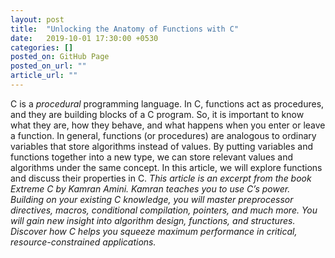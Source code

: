 ```yaml
---
layout: post
title:  "Unlocking the Anatomy of Functions with C"
date:   2019-10-01 17:30:00 +0530
categories: []
posted_on: GitHub Page
posted_on_url: ""
article_url: ""
---
```


C is a _procedural_ programming language. In C, functions act as procedures, and they are building blocks of a C program. So, it is important to know what they are, how they behave, and what happens when you enter or leave a function. In general, functions (or procedures) are analogous to ordinary variables that store algorithms instead of values. By putting variables and functions together into a new type, we can store relevant values and algorithms under the same concept. In this article, we will explore functions and discuss their properties in C.
_This article is an excerpt from the book Extreme C by Kamran Amini. Kamran teaches you to use C’s power. Building on your existing C knowledge, you will master preprocessor directives, macros, conditional compilation, pointers, and much more. You will gain new insight into algorithm design, functions, and structures. Discover how C helps you squeeze maximum performance in critical, resource-constrained applications._
